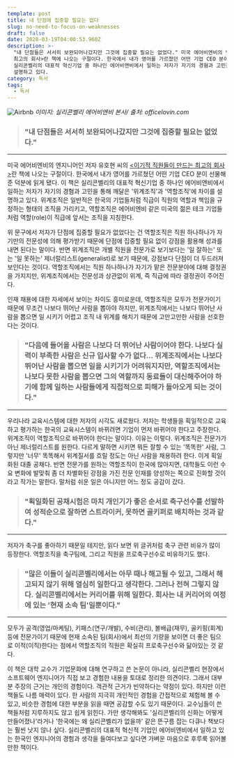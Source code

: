 ```yaml
---
template: post
title: 내 단점에 집중할 필요는 없다
slug: no-need-to-focus-on-weaknesses
draft: false
date: 2020-03-19T04:00:53.960Z
description: >-
  "내 단점들은 서서히 보완되어나갔지만 그것에 집중할 필요는 없었다." 미국 에어비엔비의 엔지니어인 저자 유호현 씨의 <이기적 직원들이 만드는
  최고의 회사>란 책에 나오는 구절이다. 한국에서 내가 영어를 가르쳤던 어떤 기업 CEO 분이 선물해준 덕분에 읽게 됐다. 이 책은
  실리콘벨리의 대표적 혁신기업 중 하나인 에어비앤비에서 일하는 저자가 자기의 경혐과 고민을 통해 깨달은 '위계조직'과 '역할조직'에 차이를
  설명하고 있다.
category: 독서
tags:
  - 독서
---
```

![Airbnb](https://www.officelovin.com/wp-content/uploads/2014/04/airbnb_san_francisco_5.jpg "Airbnb")
_이미지: 실리콘벨리 에어비엔비 본사/ 출처: officelovin.com_

> ### "내 단점들은 서서히 보완되어나갔지만 그것에 집중할 필요는 없었다."

- - -

미국 에어비엔비의 엔지니어인 저자 유호현 씨의 [<이기적 직원들이 만드는 최고의 회사>](https://www.aladin.co.kr/shop/wproduct.aspx?ItemId=190328069)란 책에 나오는 구절이다. 한국에서 내가 영어를 가르쳤던 어떤 기업 CEO 분이 선물해준 덕분에 읽게 됐다. 이 책은 실리콘벨리의 대표적 혁신기업 중 하나인 에어비앤비에서 일하는 저자가 자기의 경혐과 고민을 통해 깨달은 '위계조직'과 '역할조직'에 차이를 설명하고 있다. 위계조직은 일반적은 한국의 기업들처럼 직급이 직원의 역할과 책임을 규정하는 형태의 조직을 가리키고, 역할조직은 에어비엔비 같은 미국의 젊은 테크 기업들처럼 역할(role)이 직급에 앞서는 조직을 지칭한다.

위 문구에서 저자가 단점에 집중할 필요가 없었다는 건 역할조직은 직원 하나하나가 자기만의 전문성에 의해 평가받기 때문에 단점에 집중할 필요 없이 강점을 활용해 성과를 내면 된다는 말이다. 반면 위계조직은 개별 직원을 전문가로 보기보다는 '일 잘하는' 또는 '일 못하는' 제너럴리스트(generalist)로 보기 때문에, 강점보다 단점이 더 두드러져 보인다는 것이다. 역할조직에서는 직원 하나하나가 자기가 맡은 전문분야에 대해 결정권을 가지지만, 위계조직에서는 전문성과 상관없이 위계, 즉 직급에 따라 결정권이 주어진다.

인재 채용에 대한 자세에서 보이는 차이도 흥미로운데, 역할조직은 모두가 전문가이기 때문에 무조건 나보다 뛰어난 사람을 뽑아야 하지만, 위계조직에서는 나보다 뛰어난 사람을 뽑으면 일 시키기 어렵고 조직 내 위계를 해치기 때문에 고만고만한 사람을 선호한다는 것이다.

> ### "다음에 들어올 사람은 나보다 더 뛰어난 사람이어야 한다. 나보다 실력이 부족한 사람은 신규 입사할 수가 없다... 위계조직에서는 나보다 뛰어난 사람을 뽑으면 일을 시키기가 어려워지지만, 역할조직에서는 나보다 못한 사람을 뽑으면 그의 역할까지 동료들이 대신해주어야 하기에 함께 일하는 사람들에게 직접적으로 피해가 돌아오게 되는 것이다."

- - -

우리나라 교육시스템에 대한 저자의 시각도 새로웠다. 저자는 학생들을 획일적으로 교육하고 평가하는 한국의 교육시스템이 바뀌려면 기업이 먼저 바뀌어야 한다고 주장한다. 위계조직이 역할조직으로 바뀌어야 한다는 말이다. 이유는 이렇다. 위계조직은 전문가가 아닌 제너럴리스트를 원한다. 다르게 말하면 시키면 뭐든 잘할 수 있는 '똑똑한' 사람, 그렇지만 '너무' 똑똑해서 위계질서를 흐릴 정도는 아닌 사람을 채용하려 한다. 이게 획일화된 대졸 공채다. 반면 전문가를 원하는 역할조직이 한국에 많아지면, 대학들도 이런 수요 변화에 발맞춰 좀 더 차별화된 강점을 가진 전문 인재를 양성하는 쪽으로 진화할 것이라고 작가는 말한다. 말처럼 쉬운 일은 아니지만 어느 정도 공감이 갔다.

> ### "획일화된 공채시험은 마치 개인기가 좋은 순서로 축구선수를 선발하여 성적순으로 잘하면 스트라이커, 못하면 골키퍼로 배치하는 것과 같다."

- - -

저자가 축구를 좋아하기 때문일 테지만, 읽다 보면 위 글귀처럼 축구 관련 비유가 많이 등장한다. 역할조직을 축구팀에, 그리고 직원을 프로축구선수로 비유하기도 했다.

> ### "많은 이들이 실리콘벨리에서는 아무 때나 해고될 수 있고, 그래서 해고되지 않기 위해 열심히 일한다고 생각한다. 그러나 전혀 그렇지 않다. 실리콘벨리에서는 커리어를 위해 일한다. 회사는 내 커리어의 여정에 있는 '현재 소속 팀'일뿐이다."

- - -

모두가 공격(영업/마케팅), 키패스(연구/개발), 수비(관리), 볼배급(재무), 골키핑(회계) 등에 전문가이기 때문에 현재 소속된 팀(회사)에서 최선의 기량을 보이면 더 좋은 팀으로 이적(이직)한다는 점에서 역할조직의 직원은 확실히 프로축구선수와 닮아있는 것 같다.

이 책은 대학 교수가 기업문화에 대해 연구하고 쓴 논문이 아니라, 실리콘벨리 현장에서 소프트웨어 엔지니어가 직접 보고 경험한 내용을 토대로 정리한 의견이다. 그래서 대부분 주장의 근거는 개인의 경험이다. 객관적 근거가 빈약하다는 약점이 있다. 하지만 이런 책들도 나름 매력이 있다. 한 사람의 지극히 개인적인 경험을 간접적으로 체험해 볼 수 있고, 비슷한 경험에 대한 부분을 읽을 때면 공감할 수도 있기 때문이다. 교수님들이 쓴 책들처럼 지루하지도 않고 쉽게 읽힌다. 가만 생각해봐도 '실리콘벨리의 신화는 어떻게 만들어졌나'라거나 '한국에는 왜 실리콘벨리가 없을까' 같은 뜬구름 잡는 다큐나 책보다는 훨씬 낫지 않나 싶다. 실리콘벨리의 대표적 혁신적 기업인 에어비엔비에서 일하고 있는 한국인 엔지니어의 경험과 생각을 들여다보고 싶다면 가벼운 마음으로 후루룩 읽어볼 만한 책이다.
